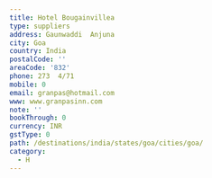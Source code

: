 ```yaml
---
title: Hotel Bougainvillea
type: suppliers
address: Gaunwaddi  Anjuna
city: Goa
country: India
postalCode: ''
areaCode: '832'
phone: 273  4/71
mobile: 0
email: granpas@hotmail.com
www: www.granpasinn.com
note: ''
bookThrough: 0
currency: INR
gstType: 0
path: /destinations/india/states/goa/cities/goa/
category:
  - H
---
```


